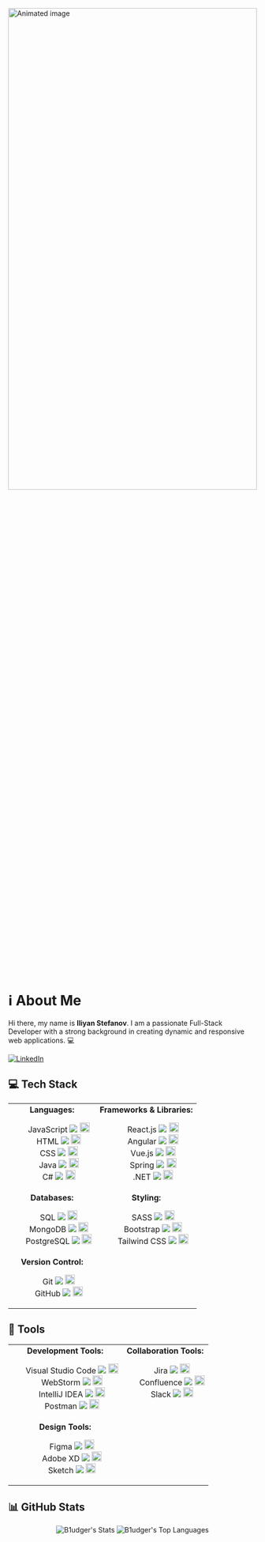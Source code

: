 <img src="https://user-images.githubusercontent.com/74038190/213910845-af37a709-8995-40d6-be59-724526e3c3d7.gif" width="100%" height="50%" alt="Animated image">

# ℹ️ About Me

Hi there, my name is **Iliyan Stefanov**. I am a passionate Full-Stack Developer with a strong background in creating dynamic and responsive web applications. 💻

[![LinkedIn](https://img.shields.io/badge/-LinkedIn-0077B5?logo=linkedin&logoColor=white&style=for-the-badge)](https://www.linkedin.com/in/iliqnstfn/)

## 💻 Tech Stack

<div align="center">

<table style="width:100%">
    <tr>
        <td style="text-align:center; vertical-align:top;">
            <strong>Languages:</strong>
            <ul style="list-style: none;">
                <li>JavaScript <img src="https://img.shields.io/badge/-JavaScript-F7DF1E?logo=javascript&logoColor=black"> <img src="https://user-images.githubusercontent.com/74038190/227503022-0f6d1421-b0a4-4669-aed2-f2d08fc45ba6.gif" width="20"></li>
                <li>HTML <img src="https://img.shields.io/badge/-HTML5-E34F26?logo=html5&logoColor=white"> <img src="https://user-images.githubusercontent.com/74038190/227503135-99d4de9f-0c0d-43f0-bc54-29f92a7f9816.gif" width="20"></li>
                <li>CSS <img src="https://img.shields.io/badge/-CSS3-1572B6?logo=css3&logoColor=white"> <img src="https://user-images.githubusercontent.com/74038190/227503223-7d834dbf-7ff0-46ff-91a0-6c3797033308.gif" width="20"></li>
                <li>Java <img src="https://img.shields.io/badge/-Java-007396?logo=java&logoColor=white"> <img src="https://user-images.githubusercontent.com/74038190/227502659-92868ef3-296a-45a6-bf5c-5b8f8309fc73.gif" width="20"></li>
                <li>C# <img src="https://img.shields.io/badge/-C%23-239120?logo=c-sharp&logoColor=white"> <img src="https://user-images.githubusercontent.com/74038190/227502960-0918b8b0-4c63-4d43-b109-369c9ae501c4.gif" width="20"></li>
            </ul>
        </td>
        <td style="text-align:center; vertical-align:top;">
            <strong>Frameworks & Libraries:</strong>
            <ul style="list-style: none;">
                <li>React.js <img src="https://img.shields.io/badge/-React-61DAFB?logo=react&logoColor=white"> <img src="https://user-images.githubusercontent.com/74038190/227503566-1c86b44e-3aa6-4b64-95a5-5ec15dfd1bd1.gif" width="20"></li>
                <li>Angular <img src="https://img.shields.io/badge/-Angular-DD0031?logo=angular&logoColor=white"> <img src="https://user-images.githubusercontent.com/74038190/227503646-3b1b5e5f-b6c3-40c3-9232-b2f7e51c0d5b.gif" width="20"></li>
                <li>Vue.js <img src="https://img.shields.io/badge/-Vue.js-4FC08D?logo=vue.js&logoColor=white"> <img src="https://user-images.githubusercontent.com/74038190/227503716-299b2c41-046e-4db2-8fc8-d7dd38b0736e.gif" width="20"></li>
                 <li>Spring <img src="https://img.shields.io/badge/-Spring-6DB33F?logo=spring&logoColor=white"> <img src="https://user-images.githubusercontent.com/74038190/227503339-6b2363b2-bbf0-4a2c-87a2-e9c21e0871db.gif" width="20"></li>
                <li>.NET <img src="https://img.shields.io/badge/-.NET-512BD4?logo=dotnet&logoColor=white"> <img src="https://user-images.githubusercontent.com/74038190/227503474-e13af63f-227a-491e-9159-8f0cb46c92a2.gif" width="20"></li>
            </ul>
        </td>
    </tr>
    <tr>
        <td style="text-align:center; vertical-align:top;">
            <strong>Databases:</strong>
            <ul style="list-style: none;">
                <li>SQL <img src="https://img.shields.io/badge/-SQL-4479A1?logo=sql&logoColor=white"> <img src="https://user-images.githubusercontent.com/74038190/227503846-e5f5e2fa-3965-4bb3-a5c3-2a3a0087d115.gif" width="20"></li>
                <li>MongoDB <img src="https://img.shields.io/badge/-MongoDB-47A248?logo=mongodb&logoColor=white"> <img src="https://user-images.githubusercontent.com/74038190/227503913-ef1f64d7-e077-42c4-9170-62edcc4928fd.gif" width="20"></li>
                <li>PostgreSQL <img src="https://img.shields.io/badge/-PostgreSQL-336791?logo=postgresql&logoColor=white"> <img src="https://user-images.githubusercontent.com/74038190/227503983-4443b1cc-87e1-463e-98e4-d0da1e71c841.gif" width="20"></li>
            </ul>
        </td>
        <td style="text-align:center; vertical-align:top;">
            <strong>Styling:</strong>
            <ul style="list-style: none;">
                <li>SASS <img src="https://img.shields.io/badge/-SASS-CC6699?logo=sass&logoColor=white"> <img src="https://user-images.githubusercontent.com/74038190/227504062-09c4a29d-4459-41bc-8572-e1c1c0732d3d.gif" width="20"></li>
                <li>Bootstrap <img src="https://img.shields.io/badge/-Bootstrap-563D7C?logo=bootstrap&logoColor=white"> <img src="https://user-images.githubusercontent.com/74038190/227504128-3f8b80fc-7e91-4ed3-a5e7-5f1f994bd39e.gif" width="20"></li>
                <li>Tailwind CSS <img src="https://img.shields.io/badge/-Tailwind_CSS-38B2AC?logo=tailwind-css&logoColor=white"> <img src="https://user-images.githubusercontent.com/74038190/227504184-f31a71f5-cd82-44e5-bd5d-e12b1dcad58d.gif" width="20"></li>
            </ul>
        </td>
    </tr>
    <tr>
        <td style="text-align:center; vertical-align:top;">
            <strong>Version Control:</strong>
            <ul style="list-style: none;">
                <li>Git <img src="https://img.shields.io/badge/-Git-F05032?logo=git&logoColor=white"> <img src="https://user-images.githubusercontent.com/74038190/227504263-72871a1a-3d36-448d-83cb-25d7d7056721.gif" width="20"></li>
                <li>GitHub <img src="https://img.shields.io/badge/-GitHub-181717?logo=github&logoColor=white"> <img src="https://user-images.githubusercontent.com/74038190/227504335-68263a67-17d4-4a15-bbff-9142608a05ed.gif" width="20"></li>
            </ul>
        </td>
    </tr>
</table>

</div>

## 🔨 Tools

<div align="center">

<table style="width:100%">
    <tr>
        <td style="text-align:center; vertical-align:top;">
            <strong>Development Tools:</strong>
            <ul style="list-style: none;">
                <li>Visual Studio Code <img src="https://img.shields.io/badge/-Visual_Studio_Code-007ACC?logo=visual-studio-code&logoColor=white"> <img src="https://user-images.githubusercontent.com/74038190/227504408-7cbbbedb-df67-44aa-8f53-43b7ffb3e164.gif" width="20"></li>
                <li>WebStorm <img src="https://img.shields.io/badge/-WebStorm-00ACC1?logo=webstorm&logoColor=white"> <img src="https://user-images.githubusercontent.com/74038190/227504464-3768e8e0-1d7b-42d3-83f8-cf72dddfb4ad.gif" width="20"></li>
                <li>IntelliJ IDEA <img src="https://img.shields.io/badge/-IntelliJ_IDEA-000000?logo=intellij-idea&logoColor=white"> <img src="https://user-images.githubusercontent.com/74038190/227504537-bf1ff8b1-255e-4822-830f-2a2f6a4fa4f6.gif" width="20"></li>
                <li>Postman <img src="https://img.shields.io/badge/-Postman-FF6C37?logo=postman&logoColor=white"> <img src="https://user-images.githubusercontent.com/74038190/227504599-bd67e7b5-d1f2-4e97-80f8-8d62b44e0788.gif" width="20"></li>
            </ul>
        </td>
        <td style="text-align:center; vertical-align:top;">
            <strong>Collaboration Tools:</strong>
            <ul style="list-style: none;">
                <li>Jira <img src="https://img.shields.io/badge/-Jira-0052CC?logo=jira&logoColor=white"> <img src="https://user-images.githubusercontent.com/74038190/227504661-4a0c9b9b-72a4-4e58-9887-20e17c6c5ad2.gif" width="20"></li>
                <li>Confluence <img src="https://img.shields.io/badge/-Confluence-172B4D?logo=confluence&logoColor=white"> <img src="https://user-images.githubusercontent.com/74038190/227504719-b21b0868-0ee6-48f0-a024-b2a6886f0f28.gif" width="20"></li>
                <li>Slack <img src="https://img.shields.io/badge/-Slack-4A154B?logo=slack&logoColor=white"> <img src="https://user-images.githubusercontent.com/74038190/227504774-37ed27ae-2d7e-4b45-856c-0e8abec44ff8.gif" width="20"></li>
            </ul>
        </td>
    </tr>
    <tr>
        <td style="text-align:center; vertical-align:top;">
            <strong>Design Tools:</strong>
            <ul style="list-style: none;">
                <li>Figma <img src="https://img.shields.io/badge/-Figma-F24E1E?logo=figma&logoColor=white"> <img src="https://user-images.githubusercontent.com/74038190/227504838-00fd5805-cdb0-466f-a9ec-70ab9e4b22ef.gif" width="20"></li>
                <li>Adobe XD <img src="https://img.shields.io/badge/-Adobe_XD-FF61F6?logo=adobe-xd&logoColor=white"> <img src="https://user-images.githubusercontent.com/74038190/227504899-4c15ff92-dc28-4a4d-991a-7fa4dca8eaa1.gif" width="20"></li>
                <li>Sketch <img src="https://img.shields.io/badge/-Sketch-F7B500?logo=sketch&logoColor=black"> <img src="https://user-images.githubusercontent.com/74038190/227504962-b6f9402e-fd67-4e12-96de-679d0b52f51c.gif" width="20"></li>
            </ul>
        </td>
    </tr>
</table>

</div>

## 📊 GitHub Stats
<div align="center">
  <img src="https://github-readme-stats.vercel.app/api?username=B1udger&theme=radical&show_icons=true&hide_border=true&count_private=true&card_width=900px" alt="B1udger's Stats" />
  <img src="https://github-readme-stats.vercel.app/api/top-langs/?username=B1udger&theme=radical&show_icons=true&hide_border=true&layout=compact&card_width=900px" alt="B1udger's Top Languages" />
</div>







